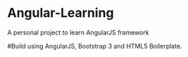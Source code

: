 # Angular-Learning
A personal project to learn AngularJS framework

#Build using
AngularJS, Bootstrap 3 and HTML5 Boilerplate.
